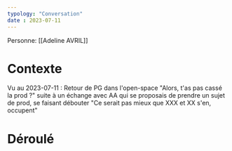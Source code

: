 ```yaml
---
typology: "Conversation"
date : 2023-07-11
---
```

Personne:  [[Adeline AVRIL]]

# Contexte

Vu au 2023-07-11 : Retour de PG dans l'open-space "Alors, t'as pas cassé la prod ?" suite à un échange avec AA qui se proposais de prendre un sujet de prod, se faisant débouter "Ce serait pas mieux que XXX et XX s'en, occupent"

# Déroulé
